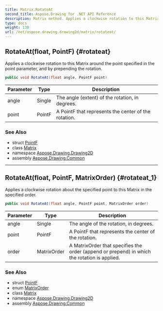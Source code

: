 ```yaml
---
title: Matrix.RotateAt
second_title: Aspose.Drawing for .NET API Reference
description: Matrix method. Applies a clockwise rotation to this Matrix around the point specified in the point parameter and by prepending the rotation
type: docs
weight: 130
url: /net/aspose.drawing.drawing2d/matrix/rotateat/
---
```

## RotateAt(float, PointF) {#rotateat}

Applies a clockwise rotation to this Matrix around the point specified in the point parameter, and by prepending the rotation.

```csharp
public void RotateAt(float angle, PointF point)
```

| Parameter | Type | Description |
| --- | --- | --- |
| angle | Single | The angle (extent) of the rotation, in degrees. |
| point | PointF | A PointF that represents the center of the rotation. |

### See Also

* struct [PointF](../../../aspose.drawing/pointf/)
* class [Matrix](../)
* namespace [Aspose.Drawing.Drawing2D](../../matrix/)
* assembly [Aspose.Drawing.Common](../../../)

---

## RotateAt(float, PointF, MatrixOrder) {#rotateat_1}

Applies a clockwise rotation about the specified point to this Matrix in the specified order.

```csharp
public void RotateAt(float angle, PointF point, MatrixOrder order)
```

| Parameter | Type | Description |
| --- | --- | --- |
| angle | Single | The angle of the rotation, in degrees. |
| point | PointF | A PointF that represents the center of the rotation. |
| order | MatrixOrder | A MatrixOrder that specifies the order (append or prepend) in which the rotation is applied. |

### See Also

* struct [PointF](../../../aspose.drawing/pointf/)
* enum [MatrixOrder](../../matrixorder/)
* class [Matrix](../)
* namespace [Aspose.Drawing.Drawing2D](../../matrix/)
* assembly [Aspose.Drawing.Common](../../../)


